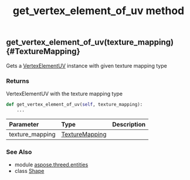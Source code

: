 ﻿---
title: get_vertex_element_of_uv method
second_title: Aspose.3D for Python via .NET API References
description: 
type: docs
weight: 110
url: /python-net/aspose.threed.entities/shape/get_vertex_element_of_uv/
is_root: false
---

## get_vertex_element_of_uv(texture_mapping) {#TextureMapping}

Gets a [VertexElementUV](/3d/python-net/aspose.threed.entities/vertexelementuv) instance with given texture mapping type


### Returns 


VertexElementUV with the texture mapping type


```python
def get_vertex_element_of_uv(self, texture_mapping):
    ...
```


| Parameter | Type | Description |
| :- | :- | :- |
| texture_mapping | [TextureMapping](/3d/python-net/aspose.threed.entities/texturemapping) |  |



### See Also
* module [aspose.threed.entities](../../)
* class [Shape](/3d/python-net/aspose.threed.entities/shape)
